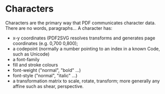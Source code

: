 # Characters

Characters are the primary way that PDF communicates character data. There are no words, paragraphs... A character has:
* x-y coordinates (PDF2SVG resolves transforms and generates page coordinates (e.g. 0,700 0,800);
* a codepoint (normally a number pointing to an index in a known Code, such as Unicode)
* a font-family
* fill and stroke colours
* font-weight ("normal", "bold" ...)
* font-style ("normal", "italic" ...)
* a transformation matrix to scale, rotate, transform; more generally any affine such as shear, perspective.

